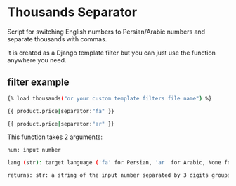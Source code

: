 # Thousands Separator

Script for switching English numbers to Persian/Arabic numbers and separate thousands with commas.

it is created as a Django template filter but you can just use the function anywhere you need.

## filter example 

```bash
{% load thousands("or your custom template filters file name") %}

{{ product.price|separator:"fa" }}

{{ product.price|separator:"ar" }}
```

This function takes 2 arguments:

```bash 
num: input number
```
```bash
lang (str): target language ('fa' for Persian, 'ar' for Arabic, None for just returning the input number separated by thousands).
```
```bash
returns: str: a string of the input number separated by 3 digits groups and translated to target language.
```
